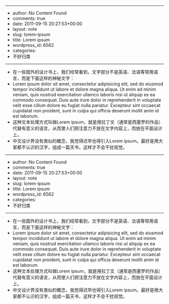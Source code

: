 - --
- author: No Content Found
- comments: true
- date: 2011-09-15 20:27:53+00:00
- layout: note
- slug: lorem-ipsum
- title: Lorem ipsum
- wordpress_id: 6562
- categories:
- 不好归类
- --
- 在一些国外的设计书上，我们经常看到，文字部分不是英语、法语等常用语言，而是下面这样的神秘文字：
- Lorem ipsum dolor sit amet, consectetur adipisicing elit, sed do eiusmod tempor incididunt ut labore et dolore magna aliqua. Ut enim ad minim veniam, quis nostrud exercitation ullamco laboris nisi ut aliquip ex ea commodo consequat. Duis aute irure dolor in reprehenderit in voluptate velit esse cillum dolore eu fugiat nulla pariatur. Excepteur sint occaecat cupidatat non proident, sunt in culpa qui officia deserunt mollit anim id est laborum.
- 这种文本处理方式叫做Lorem ipsum，就是用拉丁文（通常是西塞罗的作品）代替有意义的语言，从而使人们把注意力不放在文字内容上，而放在平面设计上。
- 中文设计界没有类似的概念，我觉得迟早也得引入Lorem ipsum。最好是用大家都不认识的汉字，组成一篇天书，这样才不会干扰视觉。
- --
- author: No Content Found
- comments: true
- date: 2011-09-15 20:27:53+00:00
- layout: note
- slug: lorem-ipsum
- title: Lorem ipsum
- wordpress_id: 6562
- categories:
- 不好归类
- --
- 在一些国外的设计书上，我们经常看到，文字部分不是英语、法语等常用语言，而是下面这样的神秘文字：
- Lorem ipsum dolor sit amet, consectetur adipisicing elit, sed do eiusmod tempor incididunt ut labore et dolore magna aliqua. Ut enim ad minim veniam, quis nostrud exercitation ullamco laboris nisi ut aliquip ex ea commodo consequat. Duis aute irure dolor in reprehenderit in voluptate velit esse cillum dolore eu fugiat nulla pariatur. Excepteur sint occaecat cupidatat non proident, sunt in culpa qui officia deserunt mollit anim id est laborum.
- 这种文本处理方式叫做Lorem ipsum，就是用拉丁文（通常是西塞罗的作品）代替有意义的语言，从而使人们把注意力不放在文字内容上，而放在平面设计上。
- 中文设计界没有类似的概念，我觉得迟早也得引入Lorem ipsum。最好是用大家都不认识的汉字，组成一篇天书，这样才不会干扰视觉。
